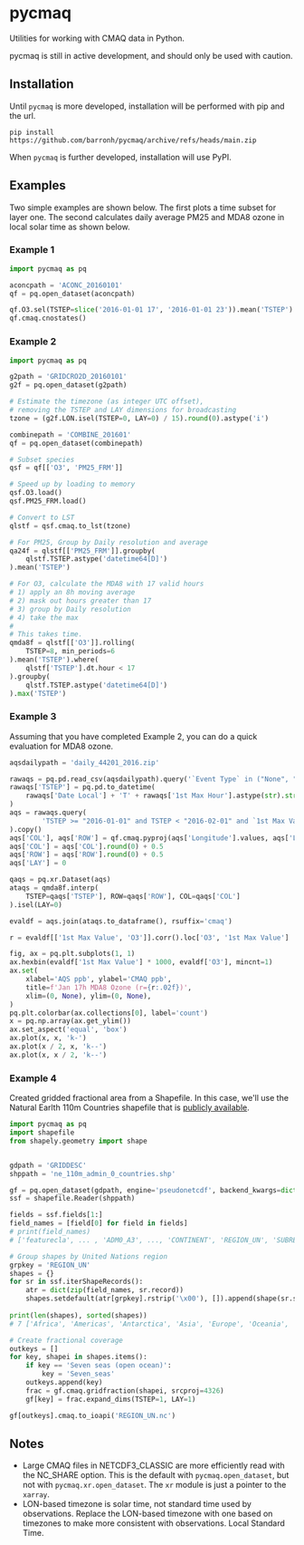 # pycmaq
Utilities for working with CMAQ data in Python.

pycmaq is still in active development, and should only be used with caution.

## Installation

Until `pycmaq` is more developed, installation will be performed with pip and the url.

```
pip install https://github.com/barronh/pycmaq/archive/refs/heads/main.zip
```

When `pycmaq` is further developed, installation will use PyPI.

## Examples

Two simple examples are shown below. The first plots a time subset
for layer one. The second calculates daily average PM25 and MDA8 ozone
in local solar time as shown below.

### Example 1

```python
import pycmaq as pq

aconcpath = 'ACONC_20160101'
qf = pq.open_dataset(aconcpath)

qf.O3.sel(TSTEP=slice('2016-01-01 17', '2016-01-01 23')).mean('TSTEP').isel(LAY=0).plot()
qf.cmaq.cnostates()
```


### Example 2

```python
import pycmaq as pq

g2path = 'GRIDCRO2D_20160101'
g2f = pq.open_dataset(g2path)

# Estimate the timezone (as integer UTC offset),
# removing the TSTEP and LAY dimensions for broadcasting
tzone = (g2f.LON.isel(TSTEP=0, LAY=0) / 15).round(0).astype('i')

combinepath = 'COMBINE_201601'
qf = pq.open_dataset(combinepath)

# Subset species
qsf = qf[['O3', 'PM25_FRM']]

# Speed up by loading to memory
qsf.O3.load()
qsf.PM25_FRM.load()

# Convert to LST
qlstf = qsf.cmaq.to_lst(tzone)

# For PM25, Group by Daily resolution and average
qa24f = qlstf[['PM25_FRM']].groupby(
	qlstf.TSTEP.astype('datetime64[D]')
).mean('TSTEP')

# For O3, calculate the MDA8 with 17 valid hours
# 1) apply an 8h moving average
# 2) mask out hours greater than 17
# 3) group by Daily resolution
# 4) take the max
#
# This takes time.
qmda8f = qlstf[['O3']].rolling(
    TSTEP=8, min_periods=6
).mean('TSTEP').where(
    qlstf['TSTEP'].dt.hour < 17
).groupby(
    qlstf.TSTEP.astype('datetime64[D]')
).max('TSTEP')
```


### Example 3

Assuming that you have completed Example 2, you can do a quick evaluation
for MDA8 ozone.

```python
aqsdailypath = 'daily_44201_2016.zip'

rawaqs = pq.pd.read_csv(aqsdailypath).query('`Event Type` in ("None", "Included")')
rawaqs['TSTEP'] = pq.pd.to_datetime(
    rawaqs['Date Local'] + 'T' + rawaqs['1st Max Hour'].astype(str).str.rjust(2, '0')
)
aqs = rawaqs.query(
        'TSTEP >= "2016-01-01" and TSTEP < "2016-02-01" and `1st Max Value` > 0'
).copy()
aqs['COL'], aqs['ROW'] = qf.cmaq.pyproj(aqs['Longitude'].values, aqs['Latitude'].values)
aqs['COL'] = aqs['COL'].round(0) + 0.5
aqs['ROW'] = aqs['ROW'].round(0) + 0.5
aqs['LAY'] = 0

qaqs = pq.xr.Dataset(aqs)
ataqs = qmda8f.interp(
    TSTEP=qaqs['TSTEP'], ROW=qaqs['ROW'], COL=qaqs['COL']
).isel(LAY=0)

evaldf = aqs.join(ataqs.to_dataframe(), rsuffix='cmaq')

r = evaldf[['1st Max Value', 'O3']].corr().loc['O3', '1st Max Value']

fig, ax = pq.plt.subplots(1, 1)
ax.hexbin(evaldf['1st Max Value'] * 1000, evaldf['O3'], mincnt=1)
ax.set(
    xlabel='AQS ppb', ylabel='CMAQ ppb',
    title=f'Jan 17h MDA8 Ozone (r={r:.02f})',
    xlim=(0, None), ylim=(0, None),
)
pq.plt.colorbar(ax.collections[0], label='count')
x = pq.np.array(ax.get_ylim())
ax.set_aspect('equal', 'box')
ax.plot(x, x, 'k-')
ax.plot(x / 2, x, 'k--')
ax.plot(x, x / 2, 'k--')
```

### Example 4

Created gridded fractional area from a Shapefile. In this case, we'll use
the Natural Earlth 110m Countries shapefile that is
[publicly available](https://www.naturalearthdata.com/downloads/110m-cultural-vectors/).

```python
import pycmaq as pq
import shapefile
from shapely.geometry import shape


gdpath = 'GRIDDESC'
shppath = 'ne_110m_admin_0_countries.shp'

gf = pq.open_dataset(gdpath, engine='pseudonetcdf', backend_kwargs=dict(format='griddesc', GDNAM='108NHEMI2'))
ssf = shapefile.Reader(shppath)

fields = ssf.fields[1:] 
field_names = [field[0] for field in fields] 
# print(field_names)
# ['featurecla', ... , 'ADM0_A3', ..., 'CONTINENT', 'REGION_UN', 'SUBREGION', 'REGION_WB', ...]

# Group shapes by United Nations region
grpkey = 'REGION_UN'
shapes = {}
for sr in ssf.iterShapeRecords():
    atr = dict(zip(field_names, sr.record))
    shapes.setdefault(atr[grpkey].rstrip('\x00'), []).append(shape(sr.shape))
    
print(len(shapes), sorted(shapes))
# 7 ['Africa', 'Americas', 'Antarctica', 'Asia', 'Europe', 'Oceania', 'Seven seas (open ocean)']

# Create fractional coverage
outkeys = []
for key, shapei in shapes.items():
    if key == 'Seven seas (open ocean)':
        key = 'Seven_seas'
    outkeys.append(key)
    frac = gf.cmaq.gridfraction(shapei, srcproj=4326)
    gf[key] = frac.expand_dims(TSTEP=1, LAY=1)

gf[outkeys].cmaq.to_ioapi('REGION_UN.nc')
```

## Notes

* Large CMAQ files in NETCDF3_CLASSIC are more efficiently read with 
  the NC_SHARE option. This is the default with `pycmaq.open_dataset`,
  but not with `pycmaq.xr.open_dataset`. The `xr` module is just a
  pointer to the `xarray`.
* LON-based timezone is solar time, not standard time used by
  observations. Replace the LON-based timezone with one based on
  timezones to make more consistent with observations.
  Local Standard Time.

